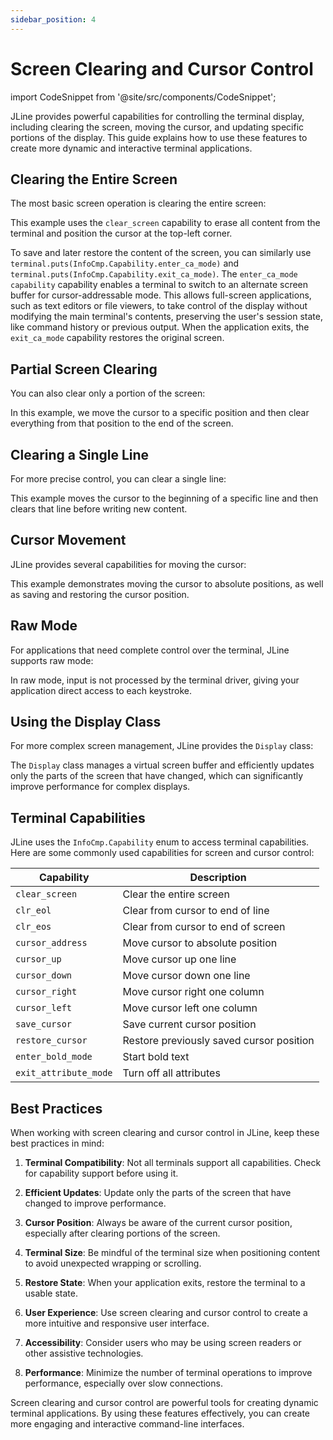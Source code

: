 ```yaml
---
sidebar_position: 4
---
```


# Screen Clearing and Cursor Control

import CodeSnippet from '@site/src/components/CodeSnippet';

JLine provides powerful capabilities for controlling the terminal display, including clearing the screen, moving the cursor, and updating specific portions of the display. This guide explains how to use these features to create more dynamic and interactive terminal applications.

## Clearing the Entire Screen

The most basic screen operation is clearing the entire screen:

<CodeSnippet name="ScreenClearingExample" />

This example uses the `clear_screen` capability to erase all content from the terminal and position the cursor at the top-left corner.

To save and later restore the content of the screen, you can similarly use `terminal.puts(InfoCmp.Capability.enter_ca_mode)` and `terminal.puts(InfoCmp.Capability.exit_ca_mode)`.
The `enter_ca_mode capability` capability enables a terminal to switch to an alternate screen buffer for cursor-addressable mode. This allows full-screen applications, such as text editors or file viewers, to take control of the display without modifying the main terminal's contents, preserving the user's session state, like command history or previous output. When the application exits, the `exit_ca_mode` capability restores the original screen. 

## Partial Screen Clearing

You can also clear only a portion of the screen:

<CodeSnippet name="PartialScreenClearingExample" />

In this example, we move the cursor to a specific position and then clear everything from that position to the end of the screen.

## Clearing a Single Line

For more precise control, you can clear a single line:

<CodeSnippet name="LineClearingExample" />

This example moves the cursor to the beginning of a specific line and then clears that line before writing new content.

## Cursor Movement

JLine provides several capabilities for moving the cursor:

<CodeSnippet name="CursorMovementExample" />

This example demonstrates moving the cursor to absolute positions, as well as saving and restoring the cursor position.

## Raw Mode

For applications that need complete control over the terminal, JLine supports raw mode:

<CodeSnippet name="RawModeExample" />

In raw mode, input is not processed by the terminal driver, giving your application direct access to each keystroke.

## Using the Display Class

For more complex screen management, JLine provides the `Display` class:

<CodeSnippet name="DisplayExample" />

The `Display` class manages a virtual screen buffer and efficiently updates only the parts of the screen that have changed, which can significantly improve performance for complex displays.

## Terminal Capabilities

JLine uses the `InfoCmp.Capability` enum to access terminal capabilities. Here are some commonly used capabilities for screen and cursor control:

| Capability | Description |
|------------|-------------|
| `clear_screen` | Clear the entire screen |
| `clr_eol` | Clear from cursor to end of line |
| `clr_eos` | Clear from cursor to end of screen |
| `cursor_address` | Move cursor to absolute position |
| `cursor_up` | Move cursor up one line |
| `cursor_down` | Move cursor down one line |
| `cursor_right` | Move cursor right one column |
| `cursor_left` | Move cursor left one column |
| `save_cursor` | Save current cursor position |
| `restore_cursor` | Restore previously saved cursor position |
| `enter_bold_mode` | Start bold text |
| `exit_attribute_mode` | Turn off all attributes |

## Best Practices

When working with screen clearing and cursor control in JLine, keep these best practices in mind:

1. **Terminal Compatibility**: Not all terminals support all capabilities. Check for capability support before using it.

2. **Efficient Updates**: Update only the parts of the screen that have changed to improve performance.

3. **Cursor Position**: Always be aware of the current cursor position, especially after clearing portions of the screen.

4. **Terminal Size**: Be mindful of the terminal size when positioning content to avoid unexpected wrapping or scrolling.

5. **Restore State**: When your application exits, restore the terminal to a usable state.

6. **User Experience**: Use screen clearing and cursor control to create a more intuitive and responsive user interface.

7. **Accessibility**: Consider users who may be using screen readers or other assistive technologies.

8. **Performance**: Minimize the number of terminal operations to improve performance, especially over slow connections.

Screen clearing and cursor control are powerful tools for creating dynamic terminal applications. By using these features effectively, you can create more engaging and interactive command-line interfaces.
